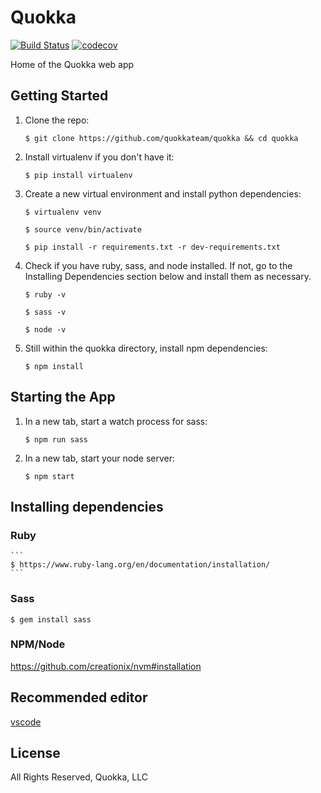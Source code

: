 # Quokka

[![Build Status](https://travis-ci.org/quokkateam/quokka.svg?branch=master)](https://travis-ci.org/quokkateam/quokka)
[![codecov](https://codecov.io/gh/quokkateam/quokka/branch/master/graph/badge.svg)](https://codecov.io/gh/quokkateam/quokka)

Home of the Quokka web app 

## Getting Started

1. Clone the repo:

    ```
    $ git clone https://github.com/quokkateam/quokka && cd quokka
    ```


2. Install virtualenv if you don't have it:

    ```
    $ pip install virtualenv
    ```

3. Create a new virtual environment and install python dependencies:

    ```
    $ virtualenv venv
    ```
    ```
    $ source venv/bin/activate
    ```
    ```
    $ pip install -r requirements.txt -r dev-requirements.txt
    ```

4. Check if you have ruby, sass, and node installed. If not, go to the Installing Dependencies section below and install them as necessary.

    ```
    $ ruby -v
    ```
    ```
    $ sass -v
    ```
    ```
    $ node -v
    ```

5. Still within the quokka directory, install npm dependencies:

    ```
    $ npm install
    ```

## Starting the App

1. In a new tab, start a watch process for sass:

    ```
    $ npm run sass
    ```

2. In a new tab, start your node server:

    ```
    $ npm start
    ```

## Installing dependencies

### Ruby

    ```
    $ https://www.ruby-lang.org/en/documentation/installation/
    ```

### Sass

    $ gem install sass

### NPM/Node

<https://github.com/creationix/nvm#installation>

## Recommended editor

[vscode](https://code.visualstudio.com/download)

## License

All Rights Reserved, Quokka, LLC
